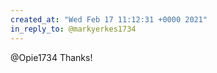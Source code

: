 ```yaml
---
created_at: "Wed Feb 17 11:12:31 +0000 2021"
in_reply_to: @markyerkes1734
---
```


@Opie1734 Thanks!